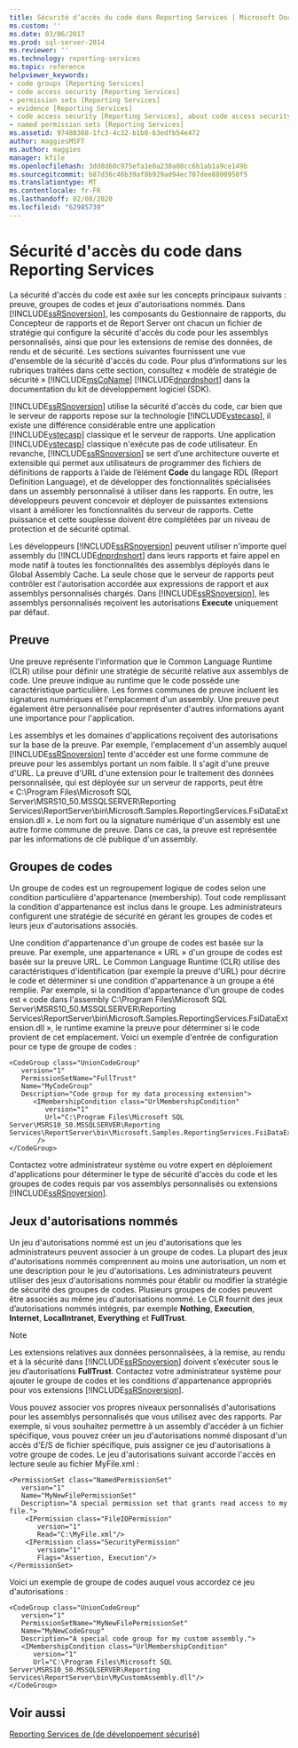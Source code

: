 ```yaml
---
title: Sécurité d’accès du code dans Reporting Services | Microsoft Docs
ms.custom: ''
ms.date: 03/06/2017
ms.prod: sql-server-2014
ms.reviewer: ''
ms.technology: reporting-services
ms.topic: reference
helpviewer_keywords:
- code groups [Reporting Services]
- code access security [Reporting Services]
- permission sets [Reporting Services]
- evidence [Reporting Services]
- code access security [Reporting Services], about code access security
- named permission sets [Reporting Services]
ms.assetid: 97480368-1fc3-4c32-b1b0-63edfb54e472
author: maggiesMSFT
ms.author: maggies
manager: kfile
ms.openlocfilehash: 3dd8d60c975efa1e0a230a08cc6b1ab1a9ce149b
ms.sourcegitcommit: b87d36c46b39af8b929ad94ec707dee8800950f5
ms.translationtype: MT
ms.contentlocale: fr-FR
ms.lasthandoff: 02/08/2020
ms.locfileid: "62985739"
---
```

# <a name="code-access-security-in-reporting-services"></a>Sécurité d'accès du code dans Reporting Services
  La sécurité d'accès du code est axée sur les concepts principaux suivants : preuve, groupes de codes et jeux d'autorisations nommés. Dans [!INCLUDE[ssRSnoversion](../../../includes/ssrsnoversion-md.md)], les composants du Gestionnaire de rapports, du Concepteur de rapports et de Report Server ont chacun un fichier de stratégie qui configure la sécurité d'accès du code pour les assemblys personnalisés, ainsi que pour les extensions de remise des données, de rendu et de sécurité. Les sections suivantes fournissent une vue d'ensemble de la sécurité d'accès du code. Pour plus d’informations sur les rubriques traitées dans cette section, consultez « modèle de stratégie de sécurité » [!INCLUDE[msCoName](../../../includes/msconame-md.md)] [!INCLUDE[dnprdnshort](../../../includes/dnprdnshort-md.md)] dans la documentation du kit de développement logiciel (SDK).  
  
 
  [!INCLUDE[ssRSnoversion](../../../includes/ssrsnoversion-md.md)] utilise la sécurité d'accès du code, car bien que le serveur de rapports repose sur la technologie [!INCLUDE[vstecasp](../../../includes/vstecasp-md.md)], il existe une différence considérable entre une application [!INCLUDE[vstecasp](../../../includes/vstecasp-md.md)] classique et le serveur de rapports. Une application [!INCLUDE[vstecasp](../../../includes/vstecasp-md.md)] classique n'exécute pas de code utilisateur. En revanche, [!INCLUDE[ssRSnoversion](../../../includes/ssrsnoversion-md.md)] se sert d’une architecture ouverte et extensible qui permet aux utilisateurs de programmer des fichiers de définitions de rapports à l’aide de l’élément **Code** du langage RDL (Report Definition Language), et de développer des fonctionnalités spécialisées dans un assembly personnalisé à utiliser dans les rapports. En outre, les développeurs peuvent concevoir et déployer de puissantes extensions visant à améliorer les fonctionnalités du serveur de rapports. Cette puissance et cette souplesse doivent être complétées par un niveau de protection et de sécurité optimal.  
  
 Les développeurs [!INCLUDE[ssRSnoversion](../../../includes/ssrsnoversion-md.md)] peuvent utiliser n'importe quel assembly du [!INCLUDE[dnprdnshort](../../../includes/dnprdnshort-md.md)] dans leurs rapports et faire appel en mode natif à toutes les fonctionnalités des assemblys déployés dans le Global Assembly Cache. La seule chose que le serveur de rapports peut contrôler est l'autorisation accordée aux expressions de rapport et aux assemblys personnalisés chargés. Dans [!INCLUDE[ssRSnoversion](../../../includes/ssrsnoversion-md.md)], les assemblys personnalisés reçoivent les autorisations **Execute** uniquement par défaut.  
  
## <a name="evidence"></a>Preuve  
 Une preuve représente l'information que le Common Language Runtime (CLR) utilise pour définir une stratégie de sécurité relative aux assemblys de code. Une preuve indique au runtime que le code possède une caractéristique particulière. Les formes communes de preuve incluent les signatures numériques et l'emplacement d'un assembly. Une preuve peut également être personnalisée pour représenter d'autres informations ayant une importance pour l'application.  
  
 Les assemblys et les domaines d'applications reçoivent des autorisations sur la base de la preuve. Par exemple, l'emplacement d'un assembly auquel [!INCLUDE[ssRSnoversion](../../../includes/ssrsnoversion-md.md)] tente d'accéder est une forme commune de preuve pour les assemblys portant un nom faible. Il s'agit d'une preuve d'URL. La preuve d'URL d'une extension pour le traitement des données personnalisée, qui est déployée sur un serveur de rapports, peut être « C:\Program Files\Microsoft SQL Server\MSRS10_50.MSSQLSERVER\Reporting Services\ReportServer\bin\Microsoft.Samples.ReportingServices.FsiDataExtension.dll ». Le nom fort ou la signature numérique d'un assembly est une autre forme commune de preuve. Dans ce cas, la preuve est représentée par les informations de clé publique d'un assembly.  
  
## <a name="code-groups"></a>Groupes de codes  
 Un groupe de codes est un regroupement logique de codes selon une condition particulière d'appartenance (membership). Tout code remplissant la condition d'appartenance est inclus dans le groupe. Les administrateurs configurent une stratégie de sécurité en gérant les groupes de codes et leurs jeux d'autorisations associés.  
  
 Une condition d'appartenance d'un groupe de codes est basée sur la preuve. Par exemple, une appartenance « URL » d'un groupe de codes est basée sur la preuve URL. Le Common Language Runtime (CLR) utilise des caractéristiques d'identification (par exemple la preuve d'URL) pour décrire le code et déterminer si une condition d'appartenance à un groupe a été remplie. Par exemple, si la condition d'appartenance d'un groupe de codes est « code dans l'assembly C:\Program Files\Microsoft SQL Server\MSRS10_50.MSSQLSERVER\Reporting Services\ReportServer\bin\Microsoft.Samples.ReportingServices.FsiDataExtension.dll », le runtime examine la preuve pour déterminer si le code provient de cet emplacement. Voici un exemple d'entrée de configuration pour ce type de groupe de codes :  
  
```  
<CodeGroup class="UnionCodeGroup"  
   version="1"  
   PermissionSetName="FullTrust"  
   Name="MyCodeGroup"  
   Description="Code group for my data processing extension">  
      <IMembershipCondition class="UrlMembershipCondition"  
         version="1"  
         Url="C:\Program Files\Microsoft SQL Server\MSRS10_50.MSSQLSERVER\Reporting Services\ReportServer\bin\Microsoft.Samples.ReportingServices.FsiDataExtension.dll"  
       />  
</CodeGroup>  
```  
  
 Contactez votre administrateur système ou votre expert en déploiement d'applications pour déterminer le type de sécurité d'accès du code et les groupes de codes requis par vos assemblys personnalisés ou extensions [!INCLUDE[ssRSnoversion](../../../includes/ssrsnoversion-md.md)].  
  
## <a name="named-permission-sets"></a>Jeux d'autorisations nommés  
 Un jeu d'autorisations nommé est un jeu d'autorisations que les administrateurs peuvent associer à un groupe de codes. La plupart des jeux d'autorisations nommés comprennent au moins une autorisation, un nom et une description pour le jeu d'autorisations. Les administrateurs peuvent utiliser des jeux d'autorisations nommés pour établir ou modifier la stratégie de sécurité des groupes de codes. Plusieurs groupes de codes peuvent être associés au même jeu d'autorisations nommé. Le CLR fournit des jeux d’autorisations nommés intégrés, par exemple **Nothing**, **Execution**, **Internet**, **LocalIntranet**, **Everything** et **FullTrust**.  
  
> [!NOTE]  
>  Les extensions relatives aux données personnalisées, à la remise, au rendu et à la sécurité dans [!INCLUDE[ssRSnoversion](../../../includes/ssrsnoversion-md.md)] doivent s’exécuter sous le jeu d’autorisations **FullTrust**. Contactez votre administrateur système pour ajouter le groupe de codes et les conditions d'appartenance appropriés pour vos extensions [!INCLUDE[ssRSnoversion](../../../includes/ssrsnoversion-md.md)].  
  
 Vous pouvez associer vos propres niveaux personnalisés d'autorisations pour les assemblys personnalisés que vous utilisez avec des rapports. Par exemple, si vous souhaitez permettre à un assembly d'accéder à un fichier spécifique, vous pouvez créer un jeu d'autorisations nommé disposant d'un accès d'E/S de fichier spécifique, puis assigner ce jeu d'autorisations à votre groupe de codes. Le jeu d'autorisations suivant accorde l'accès en lecture seule au fichier MyFile.xml :  
  
```  
<PermissionSet class="NamedPermissionSet"  
   version="1"  
   Name="MyNewFilePermissionSet"  
   Description="A special permission set that grants read access to my file.">  
    <IPermission class="FileIOPermission"  
       version="1"  
       Read="C:\MyFile.xml"/>  
    <IPermission class="SecurityPermission"  
       version="1"  
       Flags="Assertion, Execution"/>  
</PermissionSet>  
```  
  
 Voici un exemple de groupe de codes auquel vous accordez ce jeu d'autorisations :  
  
```  
<CodeGroup class="UnionCodeGroup"  
   version="1"  
   PermissionSetName="MyNewFilePermissionSet"  
   Name="MyNewCodeGroup"  
   Description="A special code group for my custom assembly.">  
   <IMembershipCondition class="UrlMembershipCondition"  
      version="1"  
      Url="C:\Program Files\Microsoft SQL Server\MSRS10_50.MSSQLSERVER\Reporting Services\ReportServer\bin\MyCustomAssembly.dll"/>  
</CodeGroup>  
```  
  
## <a name="see-also"></a>Voir aussi  
 [Reporting Services de &#40;de développement sécurisé&#41;](secure-development-reporting-services.md)  
  
  
